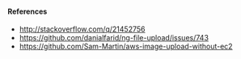 #### References

  - http://stackoverflow.com/q/21452756
  - https://github.com/danialfarid/ng-file-upload/issues/743
  - https://github.com/Sam-Martin/aws-image-upload-without-ec2
